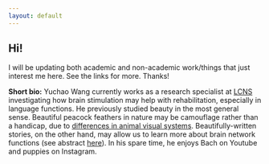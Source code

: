 ```yaml
---
layout: default
---
```


## Hi!


<p>         
I will be updating both academic and non-academic work/things that just interest me here. See the links for more. Thanks!
</p>

**Short bio:** Yuchao Wang currently works as a research specialist at [LCNS](https://www.med.upenn.edu/lcns/) investigating how brain stimulation may help with rehabilitation, especially in language functions. He previously studied beauty in the most general sense. Beautiful peacock feathers in nature may be camouflage rather than a handicap, due to [differences in animal visual systems](https://journals.plos.org/plosone/article/authors?id=10.1371/journal.pone.0210924). Beautifully-written stories, on the other hand, may allow us to learn more about brain network functions (see abstract [here](https://www.cogneurosociety.org/data-blitz-session-schedule/)). In his spare time, he enjoys Bach on Youtube and puppies on Instagram.  
